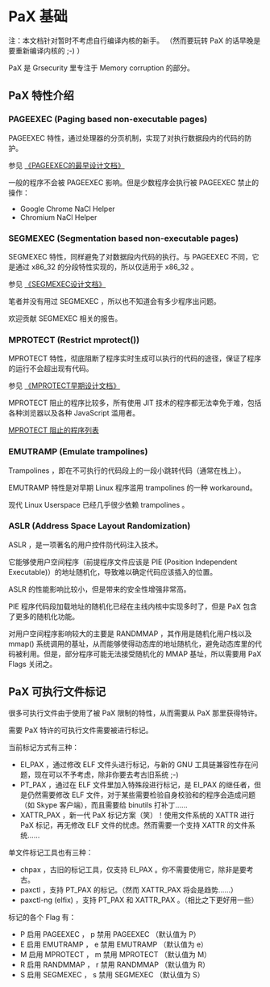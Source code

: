 # PaX 基础

注：本文档针对暂时不考虑自行编译内核的新手。 （然而要玩转 PaX 的话早晚是要重新编译内核的  ;-) ）

PaX 是 Grsecurity 里专注于 Memory corruption 的部分。

## PaX 特性介绍

### PAGEEXEC (Paging based non-executable pages)

PAGEEXEC 特性，通过处理器的分页机制，实现了对执行数据段内的代码的防护。

参见 [《PAGEEXEC的最早设计文档》](http://hardenedlinux.org/system-security/2015/05/25/pageexec-old.html)

一般的程序不会被 PAGEEXEC 影响。但是少数程序会执行被 PAGEEXEC 禁止的操作：

- Google Chrome NaCl Helper
- Chromium NaCl Helper

### SEGMEXEC (Segmentation based non-executable pages)

SEGMEXEC 特性，同样避免了对数据段内代码的执行。与 PAGEEXEC 不同，它是通过 x86\_32 的分段特性实现的，所以仅适用于 x86\_32 。

参见 [《SEGMEXEC设计文档》](http://hardenedlinux.org/system-security/2015/05/26/segmexec.html)

笔者并没有用过 SEGMEXEC ，所以也不知道会有多少程序出问题。

欢迎贡献 SEGMEXEC 相关的报告。

### MPROTECT (Restrict mprotect())

MPROTECT 特性，彻底阻断了程序实时生成可以执行的代码的途径，保证了程序的运行不会超出现有代码。

参见 [《MPROTECT早期设计文档》](http://hardenedlinux.org/system-security/2016/03/14/mprotect.html)

MPROTECT 阻止的程序比较多，所有使用 JIT 技术的程序都无法幸免于难，包括各种浏览器以及各种 JavaScript 滥用者。

[MPROTECT 阻止的程序列表](mprotect-victim.md)

### EMUTRAMP (Emulate trampolines)

Trampolines ，即在不可执行的代码段上的一段小跳转代码（通常在栈上）。

EMUTRAMP 特性是对早期 Linux 程序滥用 trampolines 的一种 workaround。

现代 Linux Userspace 已经几乎很少依赖 trampolines 。

### ASLR (Address Space Layout Randomization)

ASLR ，是一项著名的用户控件防代码注入技术。

它能够使用户空间程序（前提程序文件应该是 PIE (Position Independent Executable)）的地址随机化，导致难以确定代码应该插入的位置。

ASLR 的性能影响比较小，但是带来的安全性增强非常高。

PIE 程序代码段加载地址的随机化已经在主线内核中实现多时了，但是 PaX 包含了更多的随机化功能。

对用户空间程序影响较大的主要是 RANDMMAP ，其作用是随机化用户栈以及 mmap() 系统调用的基址，从而能够使得动态库的地址随机化，避免动态库里的代码被利用。但是，部分程序可能无法接受随机化的 MMAP 基址，所以需要用 PaX Flags 关闭之。

## PaX 可执行文件标记

很多可执行文件由于使用了被 PaX 限制的特性，从而需要从 PaX 那里获得特许。

需要 PaX 特许的可执行文件需要被进行标记。

当前标记方式有三种：

- EI\_PAX ，通过修改 ELF 文件头进行标记，与新的 GNU 工具链兼容性存在问题，现在可以不予考虑，除非你要去考古旧系统 ;-)
- PT\_PAX ，通过在 ELF 文件里加入特殊段进行标记，是 EI\_PAX 的继任者，但是仍然需要修改 ELF 文件，对于某些需要检验自身校验和的程序会造成问题（如 Skype 客户端），而且需要给 binutils 打补丁……
- XATTR\_PAX ，新一代 PaX 标记方案（笑）！使用文件系统的 XATTR 进行 PaX 标记，再无修改 ELF 文件的忧虑。然而需要一个支持 XATTR 的文件系统……

单文件标记工具也有三种：

- chpax ，古旧的标记工具，仅支持 EI\_PAX 。你不需要使用它，除非是要考古。
- paxctl ，支持 PT\_PAX 的标记。（然而 XATTR\_PAX 将会是趋势……）
- paxctl-ng (elfix) ，支持 PT\_PAX 和 XATTR\_PAX 。（相比之下更好用一些）

标记的各个 Flag 有：

- P 启用 PAGEEXEC ， p 禁用 PAGEEXEC （默认值为 P）
- E 启用 EMUTRAMP ， e 禁用 EMUTRAMP （默认值为 e）
- M 启用 MPROTECT ， m 禁用 MPROTECT （默认值为 M）
- R 启用 RANDMMAP ， r 禁用 RANDMMAP （默认值为 R）
- S 启用 SEGMEXEC ， s 禁用 SEGMEXEC （默认值为 S）
